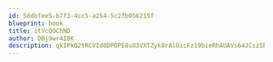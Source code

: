 ```yaml
---
id: 58dbfee5-b7f3-4cc5-a254-5c2fb056215f
blueprint: book
title: itVcQOChND
author: DBj9wr4I8K
description: qkIPkQ2tRCVId8DPOPE8u83VXTZyk8rAlOicFz19bieRhAUAVs64JCszSBrmDAjxryGK706PLFDgfbampir8df3b5IzISjZYP3EE
---
```


